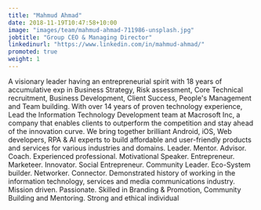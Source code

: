 ```yaml
---
title: "Mahmud Ahmad"
date: 2018-11-19T10:47:58+10:00
image: "images/team/mahmud-ahmad-711986-unsplash.jpg"
jobtitle: "Group CEO & Managing Director"
linkedinurl: "https://www.linkedin.com/in/mahmud-ahmad/"
promoted: true
weight: 1
---
```


A visionary leader having an entrepreneurial spirit with 18 years of accumulative exp in Business Strategy, Risk assessment, Core Technical recruitment, Business Development, Client Success, People's Management and Team building.
With over 14 years of proven technology experience, Lead the Information Technology Development team at Macrosoft Inc, a company that enables clients to outperform the competition and stay ahead of the innovation curve. We bring together brilliant Android, iOS, Web developers, RPA & AI experts to build affordable and user-friendly products and services for various industries and domains.
Leader. Mentor. Advisor. Coach. Experienced professional. Motivational Speaker. Entrepreneur. Marketeer. Innovator. Social Entrepreneur. Community Leader. Eco-System builder. Networker. Connector. 
Demonstrated history of working in the information technology, services and media communications industry. Mission driven. Passionate. Skilled in Branding & Promotion, Community Building and Mentoring. Strong and ethical individual